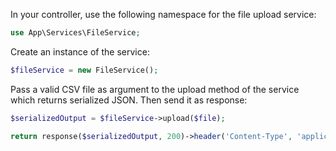 In your controller, use the following namespace for the file upload service: 
```php
use App\Services\FileService;
```

Create an instance of the service:
```php
$fileService = new FileService();
```

Pass a valid CSV file as argument to the upload method of the service which returns serialized JSON. Then send it as response:

```php
$serializedOutput = $fileService->upload($file);

return response($serializedOutput, 200)->header('Content-Type', 'application/json');
```

